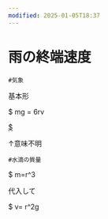 ```yaml
---
modified: 2025-01-05T18:37
---
```

# 雨の終端速度

`#気象`

基本形

$ mg = 6rv

[$](https://www.notion.som:%E8%B3%AA%E9%87%8F,g:%E9%87%8D%E5%8A%9B%E5%8A%A0%E9%80%9F%E5%BA%A6,r:%E6%B0%B4%E6%BB%B4%E3%81%AE%E5%8D%8A%E5%BE%84,\eta:%E7%B2%98%E6%80%A7%E4%BF%82%E6%95%B0,v:%E8%90%BD%E4%B8%8B%E9%80%9F%E5%BA%A6)

↑意味不明

`#水滴の質量`

$ m=r^3

代入して

$ v= r^2g